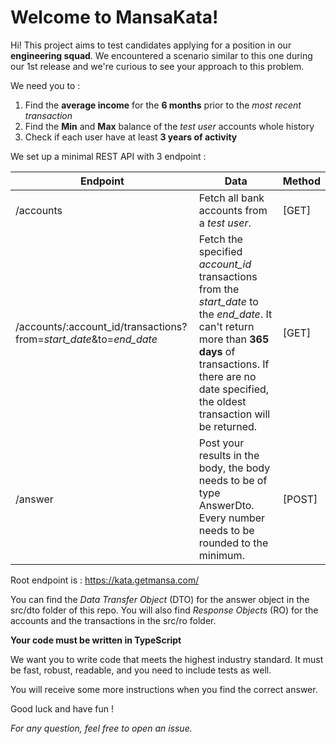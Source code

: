 # Welcome to MansaKata!

Hi! This project aims to test candidates applying for a position in our **engineering squad**. 
We encountered a scenario similar to this one during our 1st release and we're curious to see your approach to this problem. 

We need you to : 

 1. Find the **average income** for the **6 months** prior to the *most recent transaction*
 2. Find the **Min** and **Max** balance of the *test user* accounts whole history
 3. Check if each user have at least **3 years of activity**


We set up a minimal REST API with 3 endpoint :


Endpoint  | Data | Method
------------ | ------------- | ---------
/accounts | Fetch all bank accounts from a *test user*. | [GET]
/accounts/:account_id/transactions?from=*start_date*&to=*end_date* | Fetch the specified *account_id* transactions from the *start_date* to the *end_date*. It can't return more than **365 days** of transactions. If there are no date specified, the oldest transaction will be returned. | [GET]
/answer | Post your results in the body, the body needs to be of type AnswerDto. Every number needs to be rounded to the minimum. | [POST]

Root endpoint is : https://kata.getmansa.com/

You can find the *Data Transfer Object* (DTO) for the answer object in the src/dto folder of this repo. You will also find *Response Objects* (RO) for the accounts and the transactions in the src/ro folder.

**Your code must be written in TypeScript**

We want you to write code that meets the highest industry standard. It must be fast, robust, readable, and you need to include tests as well.

You will receive some more instructions when you find the correct answer.

Good luck and have fun !

*For any question, feel free to open an issue.*


